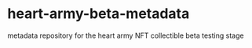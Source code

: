 # heart-army-beta-metadata
 metadata repository for the heart army NFT collectible beta testing stage
